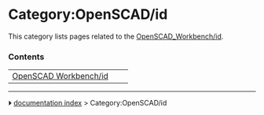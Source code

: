 # Category:OpenSCAD/id
This category lists pages related to the [OpenSCAD_Workbench/id](OpenSCAD_Workbench/id.md).

### Contents

|     |     |     |
| --- | --- | --- |
| [OpenSCAD Workbench/id](OpenSCAD_Workbench/id.md) |



---
⏵ [documentation index](../README.md) > Category:OpenSCAD/id
